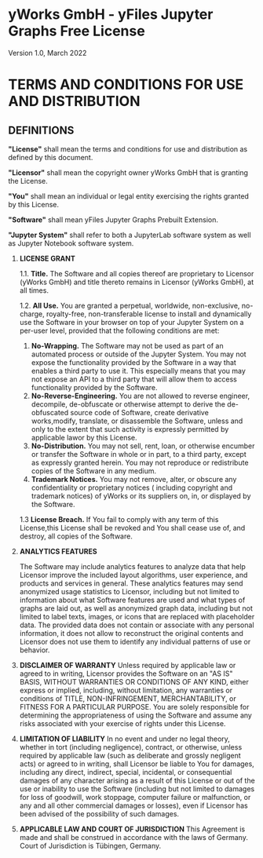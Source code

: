 # yWorks GmbH - yFiles Jupyter Graphs Free License

Version 1.0, March 2022

# TERMS AND CONDITIONS FOR USE AND DISTRIBUTION

## DEFINITIONS

**"License"**  shall mean the terms and conditions for use and distribution as defined by this document.

**"Licensor"** shall mean the copyright owner yWorks GmbH that is granting the License.

**"You"** shall mean an individual or legal entity exercising the rights granted by this License.

**"Software"** shall mean yFiles Jupyter Graphs Prebuilt Extension.

**"Jupyter System"** shall refer to both a JupyterLab software system as well as Jupyter Notebook software system.

1. **LICENSE GRANT**

   1.1. **Title.** The Software and all copies thereof are proprietary to Licensor (yWorks GmbH) and title thereto
   remains in Licensor (yWorks GmbH), at all times.

   1.2. **All Use.** You are granted a perpetual, worldwide, non-exclusive, no-charge, royalty-free, non-transferable
   license to install and dynamically use the Software in your browser on top of your Jupyter System on a per-user
   level, provided that the following conditions are met:
    1. **No-Wrapping.** The Software may not be used as part of an automated process or outside of the Jupyter System.
       You may not expose the functionality provided by the Software in a way that enables a third party to use it. This
       especially means that you may not expose an API to a third party that will allow them to access functionality
       provided by the Software.
    2. **No-Reverse-Engineering.** You are not allowed to reverse engineer, decompile, de-obfuscate or otherwise attempt
       to derive the de-obfuscated source code of Software, create derivative works,modify, translate, or disassemble
       the Software, unless and only to the extent that such activity is expressly permitted by applicable lawor by this
       License.
    3. **No-Distribution.** You may not sell, rent, loan, or otherwise encumber or transfer the Software in whole or in
       part, to a third party, except as expressly granted herein. You may not reproduce or redistribute copies of the
       Software in any medium.
    4. **Trademark Notices.** You may not remove, alter, or obscure any confidentiality or proprietary notices (
       including copyright and trademark notices) of yWorks or its suppliers on, in, or displayed by the Software.

   1.3 **License Breach.** If You fail to comply with any term of this License,this License shall be revoked and You
   shall cease use of, and destroy, all copies of the Software.

2. **ANALYTICS FEATURES**

   The Software may include analytics features to analyze data that help Licensor improve the included layout
   algorithms, user experience, and products and services in general. These analytics features may send anonymized usage
   statistics to Licensor, including but not limited to information about what Software features are used and what types
   of graphs are laid out, as well as anonymized graph data, including but not limited to label texts, images, or icons
   that are replaced with placeholder data. The provided data does not contain or associate with any personal
   information, it does not allow to reconstruct the original contents and Licensor does not use them to identify any
   individual patterns of use or behavior.

3. **DISCLAIMER OF WARRANTY**
   Unless required by applicable law or agreed to in writing, Licensor provides the Software on an "AS IS" BASIS,
   WITHOUT WARRANTIES OR CONDITIONS OF ANY KIND, either express or implied, including, without limitation, any
   warranties or conditions of TITLE, NON-INFRINGEMENT, MERCHANTABILITY, or FITNESS FOR A PARTICULAR PURPOSE. You are
   solely responsible for determining the appropriateness of using the Software and assume any risks associated with
   your exercise of rights under this License.

4. **LIMITATION OF LIABILITY**
   In no event and under no legal theory, whether in tort (including negligence), contract, or otherwise, unless
   required by applicable law (such as deliberate and grossly negligent acts) or agreed to in writing, shall Licensor be
   liable to You for damages, including any direct, indirect, special, incidental, or consequential damages of any
   character arising as a result of this License or out of the use or inability to use the Software (including but not
   limited to damages for loss of goodwill, work stoppage, computer failure or malfunction, or any and all other
   commercial damages or losses), even if Licensor has been advised of the possibility of such damages.

5. **APPLICABLE LAW AND COURT OF JURISDICTION**
   This Agreement is made and shall be construed in accordance with the laws of Germany. Court of Jurisdiction is
   Tübingen, Germany.
